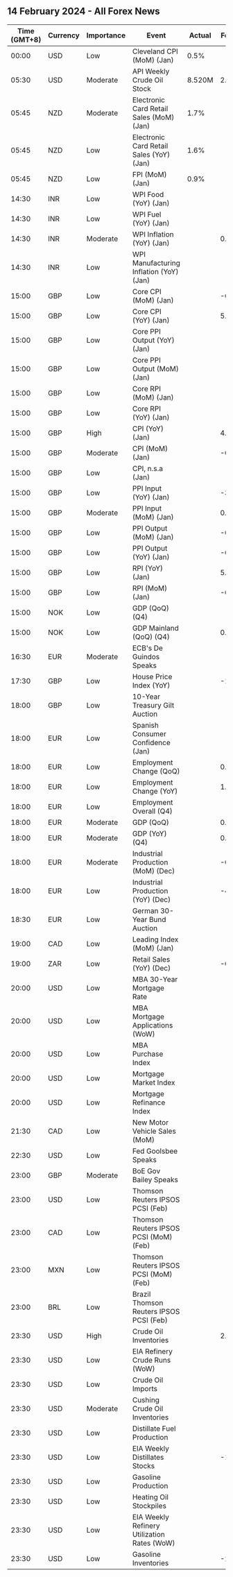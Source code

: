 ## 14 February 2024 - All Forex News

| Time (GMT+8) | Currency | Importance | Event | Actual | Forecast | Previous |
|------|----------|------------|-------|--------|----------|----------|
| 00:00 | USD | Low | Cleveland CPI (MoM) (Jan) | 0.5% |  | 0.3% |
| 05:30 | USD | Moderate | API Weekly Crude Oil Stock | 8.520M | 2.600M | 0.674M |
| 05:45 | NZD | Moderate | Electronic Card Retail Sales (MoM) (Jan) | 1.7% |  | -1.7% |
| 05:45 | NZD | Low | Electronic Card Retail Sales (YoY) (Jan) | 1.6% |  | -0.6% |
| 05:45 | NZD | Low | FPI (MoM) (Jan) | 0.9% |  | -0.1% |
| 14:30 | INR | Low | WPI Food (YoY) (Jan) |  |  | 9.38% |
| 14:30 | INR | Low | WPI Fuel (YoY) (Jan) |  |  | -2.41% |
| 14:30 | INR | Moderate | WPI Inflation (YoY) (Jan) |  | 0.53% | 0.73% |
| 14:30 | INR | Low | WPI Manufacturing Inflation (YoY) (Jan) |  |  | -0.71% |
| 15:00 | GBP | Low | Core CPI (MoM) (Jan) |  | -0.8% | 0.6% |
| 15:00 | GBP | Low | Core CPI (YoY) (Jan) |  | 5.2% | 5.1% |
| 15:00 | GBP | Low | Core PPI Output (YoY) (Jan) |  |  | 0.1% |
| 15:00 | GBP | Low | Core PPI Output (MoM) (Jan) |  |  | 0.0% |
| 15:00 | GBP | Low | Core RPI (MoM) (Jan) |  |  | 0.4% |
| 15:00 | GBP | Low | Core RPI (YoY) (Jan) |  |  | 4.0% |
| 15:00 | GBP | High | CPI (YoY) (Jan) |  | 4.1% | 4.0% |
| 15:00 | GBP | Moderate | CPI (MoM) (Jan) |  | -0.3% | 0.4% |
| 15:00 | GBP | Low | CPI, n.s.a (Jan) |  |  | 132.20 |
| 15:00 | GBP | Low | PPI Input (YoY) (Jan) |  | -3.0% | -2.8% |
| 15:00 | GBP | Moderate | PPI Input (MoM) (Jan) |  | 0.1% | -1.2% |
| 15:00 | GBP | Low | PPI Output (MoM) (Jan) |  | -0.2% | -0.6% |
| 15:00 | GBP | Low | PPI Output (YoY) (Jan) |  | -0.5% | 0.1% |
| 15:00 | GBP | Low | RPI (YoY) (Jan) |  | 5.1% | 5.2% |
| 15:00 | GBP | Low | RPI (MoM) (Jan) |  | -0.1% | 0.5% |
| 15:00 | NOK | Low | GDP (QoQ) (Q4) |  |  | -0.5% |
| 15:00 | NOK | Low | GDP Mainland (QoQ) (Q4) |  | 0.1% | 0.1% |
| 16:30 | EUR | Moderate | ECB's De Guindos Speaks |  |  |  |
| 17:30 | GBP | Low | House Price Index (YoY) |  | -1.8% | -2.1% |
| 18:00 | GBP | Low | 10-Year Treasury Gilt Auction |  |  | 3.973% |
| 18:00 | EUR | Low | Spanish Consumer Confidence (Jan) |  |  | 77.6 |
| 18:00 | EUR | Low | Employment Change (QoQ) |  | 0.3% | 0.2% |
| 18:00 | EUR | Low | Employment Change (YoY) |  | 1.1% | 1.3% |
| 18:00 | EUR | Low | Employment Overall (Q4) |  |  | 168,734.0K |
| 18:00 | EUR | Moderate | GDP (QoQ) |  | 0.0% | -0.1% |
| 18:00 | EUR | Moderate | GDP (YoY) (Q4) |  | 0.1% | 0.0% |
| 18:00 | EUR | Moderate | Industrial Production (MoM) (Dec) |  | -0.2% | -0.3% |
| 18:00 | EUR | Low | Industrial Production (YoY) (Dec) |  | -4.1% | -6.8% |
| 18:30 | EUR | Low | German 30-Year Bund Auction |  |  | 2.530% |
| 19:00 | CAD | Low | Leading Index (MoM) (Jan) |  |  | 0.05% |
| 19:00 | ZAR | Low | Retail Sales (YoY) (Dec) |  | -0.7% | -0.9% |
| 20:00 | USD | Low | MBA 30-Year Mortgage Rate |  |  | 6.80% |
| 20:00 | USD | Low | MBA Mortgage Applications (WoW) |  |  | 3.7% |
| 20:00 | USD | Low | MBA Purchase Index |  |  | 153.5 |
| 20:00 | USD | Low | Mortgage Market Index |  |  | 210.0 |
| 20:00 | USD | Low | Mortgage Refinance Index |  |  | 500.2 |
| 21:30 | CAD | Low | New Motor Vehicle Sales (MoM) |  |  | 143.7K |
| 22:30 | USD | Low | Fed Goolsbee Speaks |  |  |  |
| 23:00 | GBP | Moderate | BoE Gov Bailey Speaks |  |  |  |
| 23:00 | USD | Low | Thomson Reuters IPSOS PCSI (Feb) |  |  | 52.90 |
| 23:00 | CAD | Low | Thomson Reuters IPSOS PCSI (MoM) (Feb) |  |  | 49.46 |
| 23:00 | MXN | Low | Thomson Reuters IPSOS PCSI (MoM) (Feb) |  |  | 55.74 |
| 23:00 | BRL | Low | Brazil Thomson Reuters IPSOS PCSI (Feb) |  |  | 56.12 |
| 23:30 | USD | High | Crude Oil Inventories |  | 2.600M | 5.521M |
| 23:30 | USD | Low | EIA Refinery Crude Runs (WoW) |  |  | -0.008M |
| 23:30 | USD | Low | Crude Oil Imports |  |  | 1.600M |
| 23:30 | USD | Moderate | Cushing Crude Oil Inventories |  |  | -0.033M |
| 23:30 | USD | Low | Distillate Fuel Production |  |  | -0.028M |
| 23:30 | USD | Low | EIA Weekly Distillates Stocks |  | -1.500M | -3.220M |
| 23:30 | USD | Low | Gasoline Production |  |  | -0.270M |
| 23:30 | USD | Low | Heating Oil Stockpiles |  |  | -0.222M |
| 23:30 | USD | Low | EIA Weekly Refinery Utilization Rates (WoW) |  |  | -0.5% |
| 23:30 | USD | Low | Gasoline Inventories |  | -1.000M | -3.145M |
